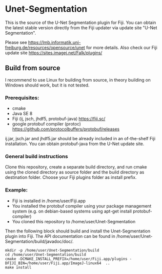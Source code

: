 # Unet-Segmentation

This is the source of the U-Net Segmentation plugin for Fiji.
You can obtain the latest stable version directly from the Fiji updater via update site "U-Net Segmentation".

Please see https://lmb.informatik.uni-freiburg.de/resources/opensource/unet for more details.
Also check our Fiji update site https://sites.imagej.net/Falk/plugins/

## Build from source

I recommend to use Linux for building from source, in theory building on Windows should work, but it is not tested.

### Prerequisites:
- cmake
- Java SE 8
- Fiji (ij, jsch, jhdf5, protobuf-java) https://fiji.sc/
- google protobuf compiler (protoc) https://github.com/protocolbuffers/protobuf/releases

ij.jar, jsch.jar and jhdf5.jar should be already included in an of-the-shelf Fiji installation. You can obtain protobuf-java from the U-Net update site.

### General build instructions
Clone this repository, create a separate build directory, and run cmake using the cloned directory as source folder and the build directory as destination folder. Choose your Fiji plugins folder as install prefix.

### Example:

- Fiji is installed in /home/user/Fiji.app
- You installed the protobuf compiler using your package management system (e.g. on debian-based systems using apt-get install protobuf-compiler)
- You cloned this repository to /home/user/Unet-Segmentation

Then the following block should build and install the Unet-Segmentation plugin into Fiji. The API documentation can be found in /home/user/Unet-Segmentation/build/javadoc/doc/.

```
mkdir -p /home/user/Unet-Segmentation/build
cd /home/user/Unet-Segmentation/build
cmake -DCMAKE_INSTALL_PREFIX=/home/user/Fiji.app/plugins -DFIJI_BIN=/home/user/Fiji.app/ImageJ-linux64  ..
make install
```

